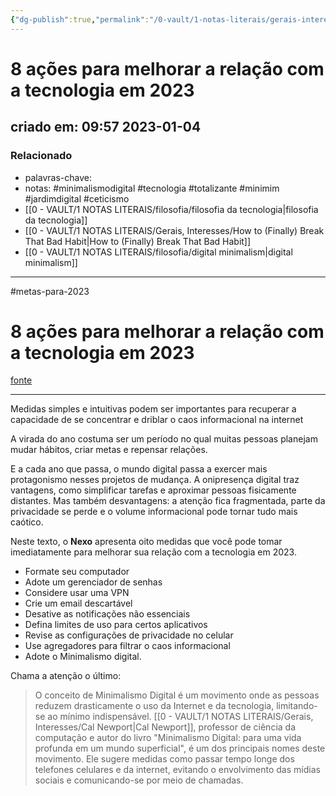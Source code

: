 ```yaml
---
{"dg-publish":true,"permalink":"/0-vault/1-notas-literais/gerais-interesses/8-acoes-para-melhorar-a-relacao-com-a-tecnologia-em-2023/","tags":["minimalismodigital","tecnologia","totalizante","minimim","jardimdigital","ceticismo","metas-para-2023"],"dgHomeLink":true,"dgShowLocalGraph":true,"dgShowFileTree":true,"dgEnableSearch":true}
---
```


# 8 ações para melhorar a relação com a tecnologia em 2023
## criado em: 09:57 2023-01-04

### Relacionado
- palavras-chave: 
- notas: #minimalismodigital #tecnologia #totalizante #minimim #jardimdigital #ceticismo 
- [[0 - VAULT/1 NOTAS LITERAIS/filosofia/filosofia da tecnologia\|filosofia da tecnologia]]
- [[0 - VAULT/1 NOTAS LITERAIS/Gerais, Interesses/How to (Finally) Break That Bad Habit\|How to (Finally) Break That Bad Habit]]
- [[0 - VAULT/1 NOTAS LITERAIS/filosofia/digital minimalism\|digital minimalism]]
---
#metas-para-2023

# 8 ações para melhorar a relação com a tecnologia em 2023

[fonte](https://www.nexojornal.com.br/expresso/2023/01/03/8-a%C3%A7%C3%B5es-para-melhorar-a-rela%C3%A7%C3%A3o-com-a-tecnologia-em-2023)

---

Medidas simples e intuitivas podem ser importantes para recuperar a capacidade de se concentrar e driblar o caos informacional na internet

A virada do ano costuma ser um período no qual muitas pessoas planejam mudar hábitos, criar metas e repensar relações.

E a cada ano que passa, o mundo digital passa a exercer mais protagonismo nesses projetos de mudança. A onipresença digital traz vantagens, como simplificar tarefas e aproximar pessoas fisicamente distantes. Mas também desvantagens: a atenção fica fragmentada, parte da privacidade se perde e o volume informacional pode tornar tudo mais caótico.

Neste texto, o **Nexo** apresenta oito medidas que você pode tomar imediatamente para melhorar sua relação com a tecnologia em 2023.

- Formate seu computador
- Adote um gerenciador de senhas
- Considere usar uma VPN
- Crie um email descartável
- Desative as notificações não essenciais
- Defina limites de uso para certos aplicativos
- Revise as configurações de privacidade no celular
- Use agregadores para filtrar o caos informacional
- Adote o Minimalismo digital.

Chama a atenção o último:

>O conceito de Minimalismo Digital é um movimento onde as pessoas reduzem drasticamente o uso da Internet e da tecnologia, limitando-se ao mínimo indispensável. [[0 - VAULT/1 NOTAS LITERAIS/Gerais, Interesses/Cal Newport\|Cal Newport]], professor de ciência da computação e autor do livro "Minimalismo Digital: para uma vida profunda em um mundo superficial", é um dos principais nomes deste movimento. Ele sugere medidas como passar tempo longe dos telefones celulares e da internet, evitando o envolvimento das mídias sociais e comunicando-se por meio de chamadas.